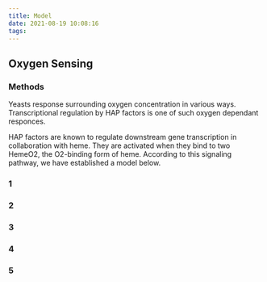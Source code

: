 ```yaml
---
title: Model
date: 2021-08-19 10:08:16
tags:
---
```


## Oxygen Sensing

### Methods

Yeasts response surrounding oxygen concentration in various ways. Transcriptional regulation by HAP factors is one of such oxygen dependant responces.

HAP factors are known to regulate downstream gene transcription in collaboration with heme. They are activated when they bind to two HemeO2, the O2-binding form of heme.
According to this signaling pathway, we have established a model below. 

### 1
### 2
### 3
### 4
### 5
